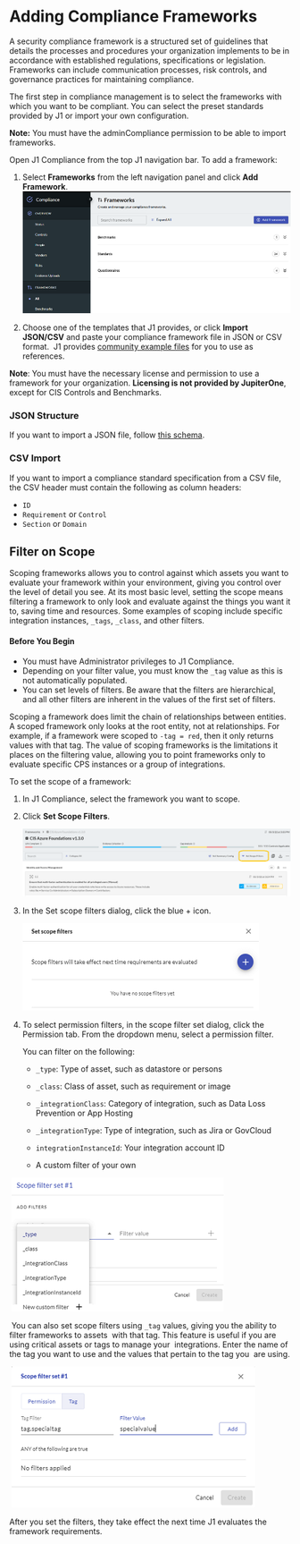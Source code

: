 # Adding Compliance Frameworks

A security compliance framework is a structured set of guidelines that details the processes and procedures your organization implements to be in accordance with established regulations, specifications or legislation. Frameworks can include communication processes, risk controls, and governance practices for maintaining compliance.

The first step in compliance management is to select the frameworks with which you want to be compliant. You can select the preset standards provided by J1 or import your own configuration. 

**Note:** You must have the adminCompliance permission to be able to import frameworks.

Open J1 Compliance from the top J1 navigation bar.  To add a framework:

1. Select **Frameworks** from the left navigation panel and click **Add Framework**.
   ​
   ​
   ![](../assets/compliance-frmwk-overview.png)
   
   
2. Choose one of the templates that J1 provides, or click **Import JSON/CSV** and paste your compliance framework file in JSON or CSV format. 
   ​
   J1 provides [community example files](https://github.com/JupiterOne/security-policy-templates/tree/main/templates/standards) for you to use as references.

**Note**: You must have the necessary license and permission to use a framework for your organization. **Licensing is not provided by JupiterOne**, except for CIS Controls and Benchmarks.

### JSON Structure

If you want to import a JSON file, follow [this schema](https://github.com/JupiterOne/security-policy-templates/tree/main/templates/standards).

### CSV Import

If you want to import a compliance standard specification from a CSV file, the CSV header must contain the following as column headers:

- `ID`
- `Requirement` or `Control`
- `Section` or `Domain`

## Filter on Scope

Scoping frameworks allows you to control against which assets you want to evaluate your framework within your environment, giving you control over the level of detail you see. At its most basic level, setting the scope means filtering a framework to only look and evaluate against the things you want it to, saving time and resources. Some examples of scoping include specific integration instances, `_tags`, `_class`, and other filters. 

#### Before You Begin

- You must have Administrator privileges to J1 Compliance.
- Depending on your filter value, you must know the `_tag` value as this is not automatically populated.
- You can set levels of filters. Be aware that the filters are hierarchical, and all other filters are inherent in the values of the first set of filters. 

Scoping a framework does limit the chain of relationships between entities. A scoped framework only looks at the root entity, not at relationships. For example, if a framework were scoped to `-tag = red`, then it only returns values with that tag. The value of scoping frameworks is the limitations it places on the filtering value, allowing you to point frameworks only to evaluate specific CPS instances or a group of integrations. 

To set the scope of a framework:

1. In J1 Compliance, select the framework you want to scope.

2. Click **Set Scope Filters**.
   

   ![](../assets/compliance-scope-filters.png)

    

3. In the Set scope filters dialog, click the blue + icon.
   

   ![](../assets/compliance-add-scope.png)
    

4. To select permission filters, in the scope filter set dialog, click the Permission tab. From the dropdown menu, select a permission filter.


   You can filter on the following:

   - `_type`:  Type of asset, such as datastore or persons

   - `_class`:  Class of asset, such as requirement or image

   - `_integrationClass`:  Category of integration, such as Data Loss Prevention or App Hosting

   - `_integrationType`:  Type of integration, such as Jira or GovCloud

   - `integrationInstanceId`:  Your integration account ID

   - A custom filter of your own
     ​

​			![](../assets/compliance-add-filters.png)  



​			You can also set scope filters using `_tag` values, giving you the ability to filter frameworks to assets
​	   	 with that tag. This feature is useful if you are using critical assets or tags to manage your 
​			integrations. Enter the name of the tag you want to use and the values that pertain to the tag you
​			are using.

​			![](../assets/compliance-add-tag-filter.png) 



After you set the filters, they take effect the next time J1 evaluates the framework requirements.